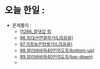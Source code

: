# 오늘 한일 :
  - 문제풀이 :
    - [11286_절댓값 힙](https://github.com/SeungMin2001/TIL/blob/main/algorithm_list/11286_%EC%A0%88%EB%8C%93%EA%B0%92%20%ED%9E%99.md)
    - [96.최대선연결하기(LIS응용)](https://github.com/SeungMin2001/TIL/blob/main/CodingTest/96.%EC%B5%9C%EB%8C%80%EC%84%A0%EC%97%B0%EA%B2%B0%ED%95%98%EA%B8%B0(LIS%20%EC%9D%91%EC%9A%A9).md) 
    - [97.가장높은탑쌓기(LIS응용)](https://github.com/SeungMin2001/TIL/blob/main/CodingTest/97.%EA%B0%80%EC%9E%A5%EB%86%92%EC%9D%80%ED%83%91%EC%8C%93%EA%B8%B0(LIS%EC%9D%91%EC%9A%A9).md)
    - [98.알리바바와40인의도둑(bottom-up)](https://github.com/SeungMin2001/TIL/blob/main/CodingTest/98.%EC%95%8C%EB%A6%AC%EB%B0%94%EB%B0%94%EC%99%8040%EC%9D%B8%EC%9D%98%20%EB%8F%84%EB%91%91(bottom-up).md)
    - [99.알리바바와40인의도둑(top-down)](https://github.com/SeungMin2001/TIL/blob/main/CodingTest/99.%EC%95%8C%EB%A6%AC%EB%B0%94%EB%B0%94%EC%99%8040%EC%9D%B8%EC%9D%98%EB%8F%84%EB%91%91(top-down).md)
    - 
